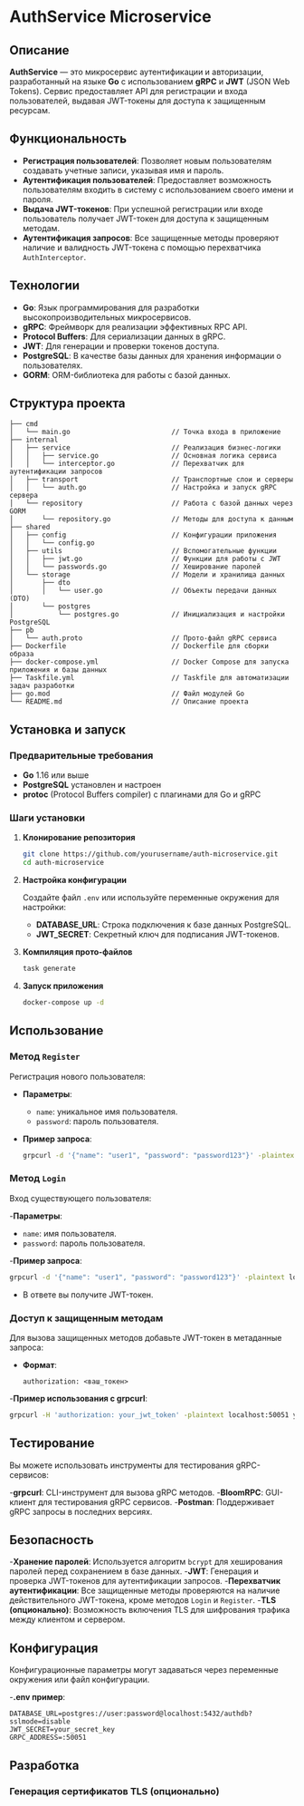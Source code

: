 # AuthService Microservice


## Описание

**AuthService** — это микросервис аутентификации и авторизации, разработанный на языке **Go** с использованием **gRPC** и **JWT** (JSON Web Tokens). Сервис предоставляет API для регистрации и входа пользователей, выдавая JWT-токены для доступа к защищенным ресурсам.

## Функциональность

- **Регистрация пользователей**: Позволяет новым пользователям создавать учетные записи, указывая имя и пароль.
- **Аутентификация пользователей**: Предоставляет возможность пользователям входить в систему с использованием своего имени и пароля.
- **Выдача JWT-токенов**: При успешной регистрации или входе пользователь получает JWT-токен для доступа к защищенным методам.
- **Аутентификация запросов**: Все защищенные методы проверяют наличие и валидность JWT-токена с помощью перехватчика `AuthInterceptor`.

## Технологии

- **Go**: Язык программирования для разработки высокопроизводительных микросервисов.
- **gRPC**: Фреймворк для реализации эффективных RPC API.
- **Protocol Buffers**: Для сериализации данных в gRPC.
- **JWT**: Для генерации и проверки токенов доступа.
- **PostgreSQL**: В качестве базы данных для хранения информации о пользователях.
- **GORM**: ORM-библиотека для работы с базой данных.

## Структура проекта

```
├── cmd
│   └── main.go                         // Точка входа в приложение
├── internal
│   ├── service                         // Реализация бизнес-логики
│   │   ├── service.go                  // Основная логика сервиса
│   │   └── interceptor.go              // Перехватчик для аутентификации запросов
│   ├── transport                       // Транспортные слои и серверы
│   │   └── auth.go                     // Настройка и запуск gRPC сервера
│   └── repository                      // Работа с базой данных через GORM
│       └── repository.go               // Методы для доступа к данным
├── shared
│   ├── config                          // Конфигурации приложения
│   │   └── config.go
│   ├── utils                           // Вспомогательные функции
│   │   ├── jwt.go                      // Функции для работы с JWT
│   │   └── passwords.go                // Хеширование паролей
│   └── storage                         // Модели и хранилища данных
│       ├── dto
│       │   └── user.go                 // Объекты передачи данных (DTO)
│       └── postgres
│           └── postgres.go             // Инициализация и настройки PostgreSQL
├── pb
│   └── auth.proto                      // Прото-файл gRPC сервиса
├── Dockerfile                          // Dockerfile для сборки образа
├── docker-compose.yml                  // Docker Compose для запуска приложения и базы данных
├── Taskfile.yml                        // Taskfile для автоматизации задач разработки
├── go.mod                              // Файл модулей Go
└── README.md                           // Описание проекта
```

## Установка и запуск

### Предварительные требования

- **Go** 1.16 или выше
- **PostgreSQL** установлен и настроен
- **protoc** (Protocol Buffers compiler) с плагинами для Go и gRPC

### Шаги установки

1. **Клонирование репозитория**

   ```bash
   git clone https://github.com/yourusername/auth-microservice.git
   cd auth-microservice
   ```

2. **Настройка конфигурации**

   Создайте файл `.env` или используйте переменные окружения для настройки:

   - **DATABASE_URL**: Строка подключения к базе данных PostgreSQL.
   - **JWT_SECRET**: Секретный ключ для подписания JWT-токенов.

4. **Компиляция прото-файлов**


   ```bash
   task generate
   ```

6. **Запуск приложения**

   ```bash
   docker-compose up -d
   ```

## Использование

### Метод `Register`

Регистрация нового пользователя:

- **Параметры**:

  - `name`: уникальное имя пользователя.
  - `password`: пароль пользователя.

- **Пример запроса**:

  ```bash
  grpcurl -d '{"name": "user1", "password": "password123"}' -plaintext localhost:50051 auth_v1.AuthService/Register
  ```

### Метод `Login`

Вход существующего пользователя:

-**Параметры**:

  - `name`: имя пользователя.
  - `password`: пароль пользователя.

-**Пример запроса**:

  ```bash
  grpcurl -d '{"name": "user1", "password": "password123"}' -plaintext localhost:50051 auth_v1.AuthService/Login
  ```

- В ответе вы получите JWT-токен.

### Доступ к защищенным методам

Для вызова защищенных методов добавьте JWT-токен в метаданные запроса:

- **Формат**:

  ```
  authorization: <ваш_токен>
  ```

-**Пример использования с grpcurl**:

  ```bash
  grpcurl -H 'authorization: your_jwt_token' -plaintext localhost:50051 yourpackage.YourService/YourMethod
  ```

## Тестирование

Вы можете использовать инструменты для тестирования gRPC-сервисов:

-**grpcurl**: CLI-инструмент для вызова gRPC методов.
-**BloomRPC**: GUI-клиент для тестирования gRPC сервисов.
-**Postman**: Поддерживает gRPC запросы в последних версиях.

## Безопасность

-**Хранение паролей**: Используется алгоритм `bcrypt` для хеширования паролей перед сохранением в базе данных.
-**JWT**: Генерация и проверка JWT-токенов для аутентификации запросов.
-**Перехватчик аутентификации**: Все защищенные методы проверяются на наличие действительного JWT-токена, кроме методов `Login` и `Register`.
-**TLS (опционально)**: Возможность включения TLS для шифрования трафика между клиентом и сервером.

## Конфигурация

Конфигурационные параметры могут задаваться через переменные окружения или файл конфигурации.

-**.env пример**:

  ```
  DATABASE_URL=postgres://user:password@localhost:5432/authdb?sslmode=disable
  JWT_SECRET=your_secret_key
  GRPC_ADDRESS=:50051
  ```

## Разработка

### Генерация сертификатов TLS (опционально)
